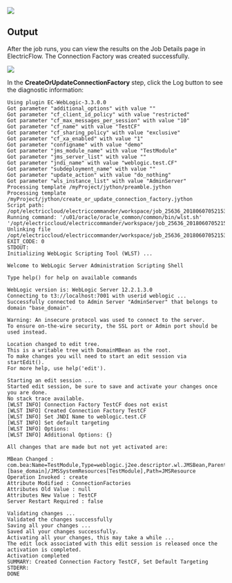 <img src="../../plugins/EC-WebLogic/images/CreateOrUpdateConnectionFactory/Form.png" />

## Output

After the job runs, you can view the results on the Job Details page in ElectricFlow. The Connection Factory was created successfully.

<img src="../../plugins/EC-WebLogic/images/CreateOrUpdateConnectionFactory/Summary.png" />

In the <b>CreateOrUpdateConnectionFactory</b> step, click the Log button to see the diagnostic information:

    Using plugin EC-WebLogic-3.3.0.0
    Got parameter "additional_options" with value ""
    Got parameter "cf_client_id_policy" with value "restricted"
    Got parameter "cf_max_messages_per_session" with value "10"
    Got parameter "cf_name" with value "TestCF"
    Got parameter "cf_sharing_policy" with value "exclusive"
    Got parameter "cf_xa_enabled" with value "1"
    Got parameter "configname" with value "demo"
    Got parameter "jms_module_name" with value "TestModule"
    Got parameter "jms_server_list" with value ""
    Got parameter "jndi_name" with value "weblogic.test.CF"
    Got parameter "subdeployment_name" with value ""
    Got parameter "update_action" with value "do_nothing"
    Got parameter "wls_instance_list" with value "AdminServer"
    Processing template /myProject/jython/preamble.jython
    Processing template /myProject/jython/create_or_update_connection_factory.jython
    Script path: /opt/electriccloud/electriccommander/workspace/job_25636_20180607052153/exec_108308602360286.jython
    Running command: '/u01/oracle/oracle_common/common/bin/wlst.sh' '/opt/electriccloud/electriccommander/workspace/job_25636_20180607052153/exec_108308602360286.jython'
    Unlinking file /opt/electriccloud/electriccommander/workspace/job_25636_20180607052153/exec_108308602360286.jython
    EXIT_CODE: 0
    STDOUT:
    Initializing WebLogic Scripting Tool (WLST) ...

    Welcome to WebLogic Server Administration Scripting Shell

    Type help() for help on available commands

    WebLogic version is: WebLogic Server 12.2.1.3.0
    Connecting to t3://localhost:7001 with userid weblogic ...
    Successfully connected to Admin Server "AdminServer" that belongs to domain "base_domain".

    Warning: An insecure protocol was used to connect to the server.
    To ensure on-the-wire security, the SSL port or Admin port should be used instead.

    Location changed to edit tree.
    This is a writable tree with DomainMBean as the root.
    To make changes you will need to start an edit session via startEdit().
    For more help, use help('edit').

    Starting an edit session ...
    Started edit session, be sure to save and activate your changes once you are done.
    No stack trace available.
    [WLST INFO] Connection Factory TestCF does not exist
    [WLST INFO] Created Connection Factory TestCF
    [WLST INFO] Set JNDI Name to weblogic.test.CF
    [WLST INFO] Set default targeting
    [WLST INFO] Options:
    [WLST INFO] Additional Options: {}

    All changes that are made but not yet activated are:

    MBean Changed : com.bea:Name=TestModule,Type=weblogic.j2ee.descriptor.wl.JMSBean,Parent=[base_domain]/JMSSystemResources[TestModule],Path=JMSResource
    Operation Invoked : create
    Attribute Modified : ConnectionFactories
    Attributes Old Value : null
    Attributes New Value : TestCF
    Server Restart Required : false

    Validating changes ...
    Validated the changes successfully
    Saving all your changes ...
    Saved all your changes successfully.
    Activating all your changes, this may take a while ...
    The edit lock associated with this edit session is released once the activation is completed.
    Activation completed
    SUMMARY: Created Connection Factory TestCF, Set Default Targeting
    STDERR:
    DONE
